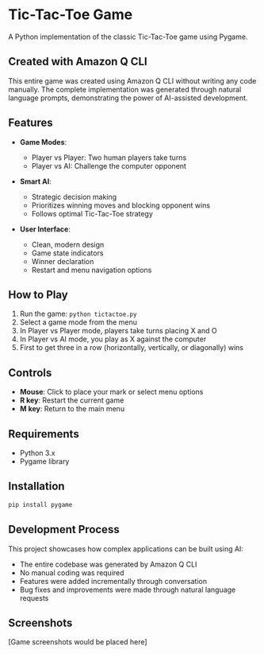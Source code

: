 # Tic-Tac-Toe Game

A Python implementation of the classic Tic-Tac-Toe game using Pygame.

## Created with Amazon Q CLI

This entire game was created using Amazon Q CLI without writing any code manually. The complete implementation was generated through natural language prompts, demonstrating the power of AI-assisted development.

## Features

- **Game Modes**:
  - Player vs Player: Two human players take turns
  - Player vs AI: Challenge the computer opponent

- **Smart AI**:
  - Strategic decision making
  - Prioritizes winning moves and blocking opponent wins
  - Follows optimal Tic-Tac-Toe strategy

- **User Interface**:
  - Clean, modern design
  - Game state indicators
  - Winner declaration
  - Restart and menu navigation options

## How to Play

1. Run the game: `python tictactoe.py`
2. Select a game mode from the menu
3. In Player vs Player mode, players take turns placing X and O
4. In Player vs AI mode, you play as X against the computer
5. First to get three in a row (horizontally, vertically, or diagonally) wins

## Controls

- **Mouse**: Click to place your mark or select menu options
- **R key**: Restart the current game
- **M key**: Return to the main menu

## Requirements

- Python 3.x
- Pygame library

## Installation

```bash
pip install pygame
```

## Development Process

This project showcases how complex applications can be built using AI:
- The entire codebase was generated by Amazon Q CLI
- No manual coding was required
- Features were added incrementally through conversation
- Bug fixes and improvements were made through natural language requests

## Screenshots

[Game screenshots would be placed here]
